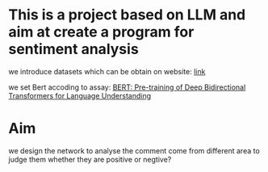 # This is a project based on LLM and aim at create a program for sentiment analysis

we introduce datasets which can be obtain on website:
[link](https://www.kaggle.com/datasets/ankurzing/sentiment-analysis-for-financial-news?resource=download)

we set Bert accoding to assay:
[BERT: Pre-training of Deep Bidirectional Transformers for Language Understanding](https://arxiv.org/abs/1810.04805)

# Aim
we design the network to analyse the comment come from different area to judge them whether they are positive or negtive?

